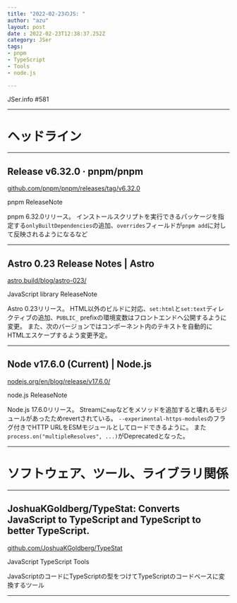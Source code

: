 ```yaml
---
title: "2022-02-23のJS: "
author: "azu"
layout: post
date : 2022-02-23T12:38:37.252Z
category: JSer
tags:
- pnpm
- TypeScript
- Tools
- node.js

---
```


JSer.info #581

----

<h1 class="site-genre">ヘッドライン</h1>

----

## Release v6.32.0 · pnpm/pnpm
[github.com/pnpm/pnpm/releases/tag/v6.32.0](https://github.com/pnpm/pnpm/releases/tag/v6.32.0 "Release v6.32.0 · pnpm/pnpm")
<p class="jser-tags jser-tag-icon"><span class="jser-tag">pnpm</span> <span class="jser-tag">ReleaseNote</span></p>

pnpm 6.32.0リリース。
インストールスクリプトを実行できるパッケージを指定する`onlyBuiltDependencies`の追加、`overrides`フィールドが`pnpm add`に対して反映されるようになるなど


----

## Astro 0.23 Release Notes | Astro
[astro.build/blog/astro-023/](https://astro.build/blog/astro-023/ "Astro 0.23 Release Notes | Astro")
<p class="jser-tags jser-tag-icon"><span class="jser-tag">JavaScript</span> <span class="jser-tag">library</span> <span class="jser-tag">ReleaseNote</span></p>

Astro 0.23リリース。
HTML以外のビルドに対応、`set:html`と`set:text`ディレクティブの追加、`PUBLIC_` prefixの環境変数はフロントエンドへ公開するように変更。
また、次のバージョンではコンポーネント内のテキストを自動的にHTMLエスケープするよう変更予定。


----

## Node v17.6.0 (Current) | Node.js
[nodejs.org/en/blog/release/v17.6.0/](https://nodejs.org/en/blog/release/v17.6.0/ "Node v17.6.0 (Current) | Node.js")
<p class="jser-tags jser-tag-icon"><span class="jser-tag">node.js</span> <span class="jser-tag">ReleaseNote</span></p>

Node.js 17.6.0リリース。
Streamに`map`などをメソッドを追加すると壊れるモジュールがあったためrevertされている。
`--experimental-https-modules`のフラグ付きでHTTP URLをESMモジュールとしてロードできるように。
また`process.on("multipleResolves", ...)`がDeprecatedとなった。


----
<h1 class="site-genre">ソフトウェア、ツール、ライブラリ関係</h1>

----

## JoshuaKGoldberg/TypeStat: Converts JavaScript to TypeScript and TypeScript to better TypeScript.
[github.com/JoshuaKGoldberg/TypeStat](https://github.com/JoshuaKGoldberg/TypeStat "JoshuaKGoldberg/TypeStat: Converts JavaScript to TypeScript and TypeScript to better TypeScript.")
<p class="jser-tags jser-tag-icon"><span class="jser-tag">JavaScript</span> <span class="jser-tag">TypeScript</span> <span class="jser-tag">Tools</span></p>

JavaScriptのコードにTypeScriptの型をつけてTypeScriptのコードベースに変換するツール


----
